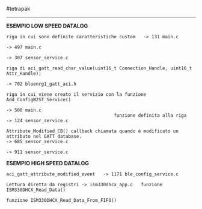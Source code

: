 #tetrapak 

--- 



**ESEMPIO LOW SPEED DATALOG**

	riga in cui sono definite caratteristiche custom   -> 131 main.c
																							  -> 497 main.c
																							  -> 307 sensor_service.c

	riga di aci_gatt_read_char_value(uint16_t Connection_Handle, uint16_t Attr_Handle);
																								-> 702 bluenrg1_gatt_aci.h

	riga in cui viene creato il servizio con la funzione Add_ConfigW2ST_Service()
																								-> 508 main.c
											funzione definita alla riga   -> 124 sensor_service.c

	Attribute_Modified_CB() callback chiamata quando è modificato un attributo nel GATT database.                                              -> 685 sensor_service.c
	                                                                                             -> 911 sensor_service.c


**ESEMPIO HIGH SPEED DATALOG**

	aci_gatt_attribute_modified_event   -> 1171 ble_config_service.c

	Lettura diretta da registri -> ism330dhcx_app.c   funzione ISM330DHCX_Read_Data()
																				funzione ISM330DHCX_Read_Data_From_FIFO()